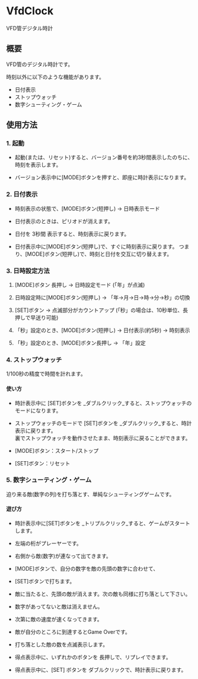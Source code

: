 # VfdClock

VFD管デジタル時計


## 概要

VFD管のデジタル時計です。

時刻以外に以下のような機能があります。

* 日付表示
* ストップウォッチ
* 数字シューティング・ゲーム


## 使用方法

### 1. 起動

* 起動(または、リセット)すると、バージョン番号を約3秒間表示したのちに、時刻を表示します。

* バージョン表示中に[MODE]ボタンを押すと、即座に時計表示になります。


### 2. 日付表示

* 時刻表示の状態で、[MODE]ボタン(短押し) → 日時表示モード

* 日付表示のときは、ピリオドが消えます。

* 日付を 3秒間 表示すると、時刻表示に戻ります。

* 日付表示中に[MODE]ボタン(短押し)で、すぐに時刻表示に戻ります。
つまり、[MODE]ボタン(短押し)で、時刻と日付を交互に切り替えます。


### 3. 日時設定方法

1. [MODE]ボタン 長押し → 日時設定モード (「年」が点滅)

2. 日時設定時に[MODE]ボタン(短押し) → 「年→月→日→時→分→秒」の切換

3. [SET]ボタン → 点滅部分がカウントアップ (「秒」の場合は、10秒単位、長押しで早送り可能)

4. 「秒」設定のとき、[MODE]ボタン(短押し) → 日付表示(約5秒) → 時刻表示

5. 「秒」設定のとき、[MODE]ボタン長押し → 「年」設定


### 4. ストップウォッチ

1/100秒の精度で時間を計れます。

#### 使い方

* 時計表示中に [SET]ボタンを _ダブルクリック_すると、ストップウォッチのモードになります。

* ストップウォッチのモードで [SET]ボタンを _ダブルクリック_すると、時計表示に戻ります。  
  裏でストップウォッチを動作させたまま、時刻表示に戻ることができます。

* [MODE]ボタン：スタート/ストップ

* [SET]ボタン：リセット


### 5. 数字シューティング・ゲーム

迫り来る敵(数字の列)を打ち落とす、単純なシューティングゲームです。

#### 遊び方

* 時計表示中に[SET]ボタンを _トリプルクリック_すると、ゲームがスタートします。

* 左端の桁がプレーヤーです。

* 右側から敵(数字)が連なって出てきます。

* [MODE]ボタンで、自分の数字を敵の先頭の数字に合わせて、

* [SET]ボタンで打ちます。

* 敵に当たると、先頭の敵が消えます。次の敵も同様に打ち落として下さい。

* 数字があってないと敵は消えません。

* 次第に敵の速度が速くなってきます。

* 敵が自分のところに到達するとGame Overです。

* 打ち落とした敵の数を点滅表示します。

* 得点表示中に、いずれかのボタンを 長押しで、リプレイできます。

* 得点表示中に、[SET] ボタンを ダブルクリックで、時計表示に戻ります。
